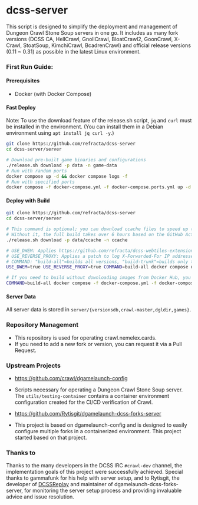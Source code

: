 # dcss-server

This script is designed to simplify the deployment and management of Dungeon Crawl Stone Soup servers in one go. It includes as many fork versions (DCSS CA, HellCrawl, GnollCrawl, BloatCrawl2, GoonCrawl, X-Crawl, StoatSoup, KimchiCrawl, BcadrenCrawl) and official release versions (0.11 ~ 0.31) as possible in the latest Linux environment.

### First Run Guide:

#### Prerequisites

* Docker (with Docker Compose)

#### Fast Deploy
Note: To use the download feature of the release.sh script, `jq` and `curl` must be installed in the environment. (You can install them in a Debian environment using `apt install jq curl -y`.)
```bash
git clone https://github.com/refracta/dcss-server
cd dcss-server/server

# Download pre-built game binaries and configurations
./release.sh download -p data -n game-data
# Run with random ports
docker compose up -d && docker compose logs -f
# Run with specified ports
docker compose -f docker-compose.yml -f docker-compose.ports.yml up -d && docker compose logs -f
```

#### Deploy with Build
```bash
git clone https://github.com/refracta/dcss-server
cd dcss-server/server

# This command is optional; you can download ccache files to speed up the compilation process.
# Without it, the full build takes over 6 hours based on the GitHub Action Runner's ubuntu-24.04 image. With it, the build time is reduced to about 45 minutes.
./release.sh download -p data/ccache -n ccache

# USE_DWEM: Applies https://github.com/refracta/dcss-webtiles-extension-module.
# USE_REVERSE_PROXY: Applies a patch to log X-Forwarded-For IP addresses.
# COMMAND: "build-all"=builds all versions, "build-trunk"=builds only the trunk version.
USE_DWEM=true USE_REVERSE_PROXY=true COMMAND=build-all docker compose up -d && docker compose logs -f

# If you need to build without downloading images from Docker Hub, you can use the following command.
COMMAND=build-all docker compose -f docker-compose.yml -f docker-compose.build.yml up -d && docker compose logs -f
```

#### Server Data
All server data is stored in `server/{versionsdb,crawl-master,dgldir,games}`.

### Repository Management
* This repository is used for operating crawl.nemelex.cards.
* If you need to add a new fork or version, you can request it via a Pull Request.

### Upstream Projects
* https://github.com/crawl/dgamelaunch-config
* Scripts necessary for operating a Dungeon Crawl Stone Soup server. The `utils/testing-container` contains a container environment configuration created for the CI/CD verification of Crawl.

* https://github.com/Rytisgit/dgamelaunch-dcss-forks-server
* This project is based on dgamelaunch-config and is designed to easily configure multiple forks in a containerized environment. This project started based on that project.

### Thanks to

Thanks to the many developers in the DCSS IRC `#crawl-dev` channel, the implementation goals of this project were successfully achieved. 
Special thanks to gammafunk for his help with server setup, and to Rytisgit, the developer of [DCSSReplay](https://github.com/rytisgit/dcssreplay) and maintainer of dgamelaunch-dcss-forks-server, for monitoring the server setup process and providing invaluable advice and issue resolution.